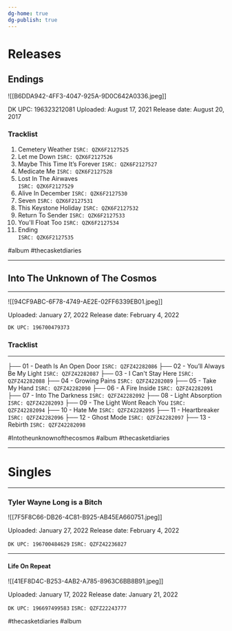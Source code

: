 ```yaml
---
dg-home: true
dg-publish: true
---
```


# Releases

## Endings

![[B6DDA942-4FF3-4047-925A-9D0C642A0336.jpeg]]

DK UPC: 196323212081
Uploaded: August 17, 2021
Release date: August 20, 2017

### Tracklist

 1. Cemetery Weather 
		`ISRC: QZK6F2127525`
 2. Let me Down
		`ISRC: QZK6F2127526`
3. Maybe This Time It’s Forever 
		 `ISRC: QZK6F2127527`
 4. Medicate Me 
		 `ISRC: QZK6F2127528`
 5. Lost In The Airwaves  
		`ISRC: QZK6F2127529`
 6. Alive In December 
		`ISRC: QZK6F2127530`
 8. Seven
		`ISRC: QZK6F2127531`
 8. This Keystone Holiday 
		`ISRC: QZK6F2127532`
 9. Return To Sender 
		`ISRC: QZK6F2127533`
10. You'll Float Too 
		`ISRC: QZK6F2127534`
11. Ending  
		`ISRC: QZK6F2127535`



 #album #thecasketdiaries

---

## Into The Unknown of The Cosmos

---

![[94CF9ABC-6F78-4749-AE2E-02FF6339EB01.jpeg]]

Uploaded: January 27, 2022
Release date: February 4, 2022

`DK UPC: 196700479373`

### Tracklist

---

├── 01 - Death Is An Open Door
	 `ISRC: QZFZ42282086`
├── 02 - You’ll Always Be My Light
	 `ISRC: QZFZ42282087`
├── 03 - I Can't Stay Here
	 `ISRC: QZFZ42282088`
├── 04 - Growing Pains
	 `ISRC: QZFZ42282089`
├── 05 - Take My Hand
	 `ISRC: QZFZ42282090`
├── 06 - A Fire Inside
	 `ISRC: QZFZ42282091`
├── 07 - Into The Darkness
	 `ISRC: QZFZ42282092`
├── 08 - Light Absorption
	 `ISRC: QZFZ42282093`
├── 09 - The Light Wont Reach You
	 `ISRC: QZFZ42282094`
├── 10 - Hate Me
	 `ISRC: QZFZ42282095`
├── 11 - Heartbreaker
	 `ISRC: QZFZ42282096`
├── 12 - Ghost Mode
	 `ISRC: QZFZ42282097`
├── 13 - Rebirth
	 `ISRC: QZFZ42282098`


  #Intotheunknownofthecosmos #album #thecasketdiaries 


---

# Singles

---

### Tyler Wayne Long is a Bitch

![[7F5F8C66-DB26-4C81-B925-AB45EA660751.jpeg]]

Uploaded: January 27, 2022
Release date: February 4, 2022

`DK UPC: 196700484629`
`ISRC: QZFZ42236827`


---

#### Life On Repeat

![[41EF8D4C-B253-4AB2-A785-8963C6BB8B91.jpeg]]

Uploaded: January 17, 2022
Release date: January 21, 2022

`DK UPC: 196697499583`
`ISRC: QZFZ22243777`


#thecasketdiaries #album 